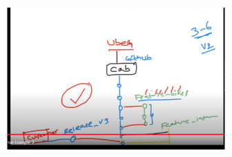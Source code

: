 ![git](https://github.com/jaswanthnasa/Jaswanth-DevOps-Documentations/blob/master/images/git-branching-strategy.PNG)

